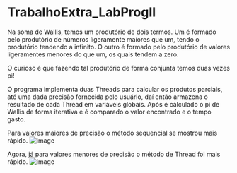 # TrabalhoExtra_LabProgII

Na soma de Wallis, temos um produtório de dois termos. Um é formado pelo produtório de números ligeramente maiores que um, tendo o produtório tendendo a infinito. O outro é formado pelo produtório de valores ligeramentes menores do que um, os quais tendem a zero. 

O curioso é que fazendo tal produtório de forma conjunta temos duas vezes pi! 

O programa implementa duas Threads para calcular os produtos parciais, até uma dada precisão fornecida pelo usuário, daí então armazena o resultado de cada Thread em variáveis globais. Após é cálculado o pi de Wallis de forma iterativa e é comparado o valor encontrado e o tempo gasto. 


Para valores maiores de precisão o método sequencial se mostrou mais rápido.
![image](https://user-images.githubusercontent.com/89489900/205892115-51369133-1792-46e1-b591-53d8e0245790.png)

Agora, já para valores menores de precisão o método de Thread foi mais rápido.
![image](https://user-images.githubusercontent.com/89489900/205891873-a8ef1ff9-dc8c-48e7-a06b-5a84e4cae488.png)


